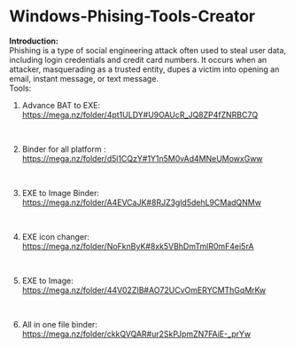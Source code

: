 # Windows-Phising-Tools-Creator
<b>Introduction:</b>
<br>
Phishing is a type of social engineering attack often used to steal user data, including login credentials and credit card numbers. It occurs when an attacker, masquerading as a trusted entity, dupes a victim into opening an email, instant message, or text message.
<br>
Tools:
<br>
1. Advance BAT to EXE: https://mega.nz/folder/4pt1ULDY#U9OAUcR_JQ8ZP4fZNRBC7Q
<br>

2. Binder for all platform : https://mega.nz/folder/d5l1CQzY#1Y1n5M0vAd4MNeUMowxGww
<br>

3. EXE to Image Binder: https://mega.nz/folder/A4EVCaJK#8RJZ3gld5dehL9CMadQNMw
<br>

4. EXE icon changer: https://mega.nz/folder/NoFknByK#8xk5VBhDmTmlR0mF4ei5rA
<br>

5. EXE to Image: https://mega.nz/folder/44V02ZIB#AO72UCvOmERYCMThGqMrKw
<br>

6. All in one file binder: https://mega.nz/folder/ckkQVQAR#ur2SkPJpmZN7FAiE-_prYw
<br>
